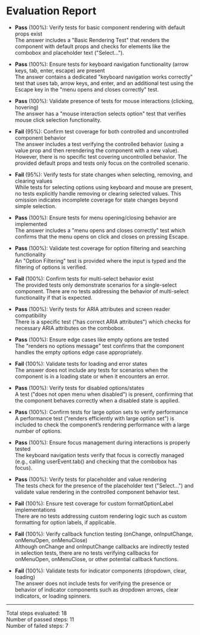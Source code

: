 # Evaluation Report

- **Pass** (100%): Verify tests for basic component rendering with default props exist  
  The answer includes a "Basic Rendering Test" that renders the component with default props and checks for elements like the combobox and placeholder text ("Select...").

- **Pass** (100%): Ensure tests for keyboard navigation functionality (arrow keys, tab, enter, escape) are present  
  The answer contains a dedicated "keyboard navigation works correctly" test that uses tab, arrow keys, and enter, and an additional test using the Escape key in the "menu opens and closes correctly" test.

- **Pass** (100%): Validate presence of tests for mouse interactions (clicking, hovering)  
  The answer has a "mouse interaction selects option" test that verifies mouse click selection functionality.

- **Fail** (95%): Confirm test coverage for both controlled and uncontrolled component behavior  
  The answer includes a test verifying the controlled behavior (using a value prop and then rerendering the component with a new value). However, there is no specific test covering uncontrolled behavior. The provided default props and tests only focus on the controlled scenario.  

- **Fail** (95%): Verify tests for state changes when selecting, removing, and clearing values  
  While tests for selecting options using keyboard and mouse are present, no tests explicitly handle removing or clearing selected values. This omission indicates incomplete coverage for state changes beyond simple selection.

- **Pass** (100%): Ensure tests for menu opening/closing behavior are implemented  
  The answer includes a "menu opens and closes correctly" test which confirms that the menu opens on click and closes on pressing Escape.

- **Pass** (100%): Validate test coverage for option filtering and searching functionality  
  An "Option Filtering" test is provided where the input is typed and the filtering of options is verified.

- **Fail** (100%): Confirm tests for multi-select behavior exist  
  The provided tests only demonstrate scenarios for a single-select component. There are no tests addressing the behavior of multi-select functionality if that is expected.

- **Pass** (100%): Verify tests for ARIA attributes and screen reader compatibility  
  There is a specific test ("has correct ARIA attributes") which checks for necessary ARIA attributes on the combobox.

- **Pass** (100%): Ensure edge cases like empty options are tested  
  The "renders no options message" test confirms that the component handles the empty options edge case appropriately.

- **Fail** (100%): Validate tests for loading and error states  
  The answer does not include any tests for scenarios when the component is in a loading state or when it encounters an error.

- **Pass** (100%): Verify tests for disabled options/states  
  A test ("does not open menu when disabled") is present, confirming that the component behaves correctly when a disabled state is applied.

- **Pass** (100%): Confirm tests for large option sets to verify performance  
  A performance test ("renders efficiently with large option set") is included to check the component’s rendering performance with a large number of options.

- **Pass** (100%): Ensure focus management during interactions is properly tested  
  The keyboard navigation tests verify that focus is correctly managed (e.g., calling userEvent.tab() and checking that the combobox has focus).

- **Pass** (100%): Verify tests for placeholder and value rendering  
  The tests check for the presence of the placeholder text ("Select...") and validate value rendering in the controlled component behavior test.

- **Fail** (100%): Ensure test coverage for custom formatOptionLabel implementations  
  There are no tests addressing custom rendering logic such as custom formatting for option labels, if applicable.

- **Fail** (100%): Verify callback function testing (onChange, onInputChange, onMenuOpen, onMenuClose)  
  Although onChange and onInputChange callbacks are indirectly tested in selection tests, there are no tests verifying callbacks for onMenuOpen, onMenuClose, or other potential callback functions.

- **Fail** (100%): Validate tests for indicator components (dropdown, clear, loading)  
  The answer does not include tests for verifying the presence or behavior of indicator components such as dropdown arrows, clear indicators, or loading spinners.

---

Total steps evaluated: 18  
Number of passed steps: 11  
Number of failed steps: 7